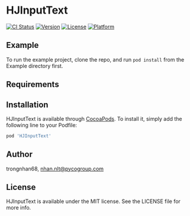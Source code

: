 # HJInputText

[![CI Status](https://img.shields.io/travis/trongnhan68/HJInputText.svg?style=flat)](https://travis-ci.org/trongnhan68/HJInputText)
[![Version](https://img.shields.io/cocoapods/v/HJInputText.svg?style=flat)](https://cocoapods.org/pods/HJInputText)
[![License](https://img.shields.io/cocoapods/l/HJInputText.svg?style=flat)](https://cocoapods.org/pods/HJInputText)
[![Platform](https://img.shields.io/cocoapods/p/HJInputText.svg?style=flat)](https://cocoapods.org/pods/HJInputText)

## Example

To run the example project, clone the repo, and run `pod install` from the Example directory first.

## Requirements

## Installation

HJInputText is available through [CocoaPods](https://cocoapods.org). To install
it, simply add the following line to your Podfile:

```ruby
pod 'HJInputText'
```

## Author

trongnhan68, nhan.nlt@pycogroup.com

## License

HJInputText is available under the MIT license. See the LICENSE file for more info.
